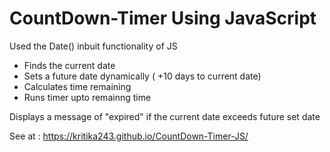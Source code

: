 # CountDown-Timer Using JavaScript


Used the Date() inbuit functionality of JS
- Finds the current date 
- Sets a future date dynamically ( +10 days to current date)
- Calculates time remaining 
- Runs timer upto remainng time  

Displays a message of "expired" if the current date exceeds future set date

See at : https://kritika243.github.io/CountDown-Timer-JS/

